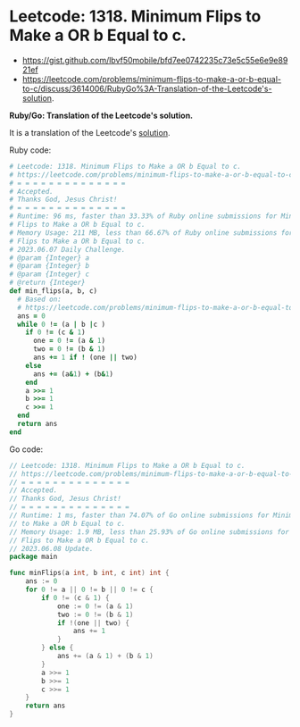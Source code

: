 # Leetcode: 1318. Minimum Flips to Make a OR b Equal to c.

- https://gist.github.com/lbvf50mobile/bfd7ee0742235c73e5c55e6e9e8921ef
- https://leetcode.com/problems/minimum-flips-to-make-a-or-b-equal-to-c/discuss/3614006/RubyGo%3A-Translation-of-the-Leetcode's-solution.

**Ruby/Go: Translation of the Leetcode's solution.**

It is a translation of the Leetcode's [solution](https://leetcode.com/problems/minimum-flips-to-make-a-or-b-equal-to-c/solution/).

Ruby code:
```Ruby
# Leetcode: 1318. Minimum Flips to Make a OR b Equal to c.
# https://leetcode.com/problems/minimum-flips-to-make-a-or-b-equal-to-c/
# = = = = = = = = = = = = = =
# Accepted.
# Thanks God, Jesus Christ!
# = = = = = = = = = = = = = =
# Runtime: 96 ms, faster than 33.33% of Ruby online submissions for Minimum
# Flips to Make a OR b Equal to c.
# Memory Usage: 211 MB, less than 66.67% of Ruby online submissions for Minimum
# Flips to Make a OR b Equal to c.
# 2023.06.07 Daily Challenge.
# @param {Integer} a
# @param {Integer} b
# @param {Integer} c
# @return {Integer}
def min_flips(a, b, c)
  # Based on:
  # https://leetcode.com/problems/minimum-flips-to-make-a-or-b-equal-to-c/solution/
  ans = 0
  while 0 != (a | b |c )
    if 0 != (c & 1)
      one = 0 != (a & 1)
      two = 0 != (b & 1)
      ans += 1 if ! (one || two) 
    else
      ans += (a&1) + (b&1)
    end
    a >>= 1
    b >>= 1
    c >>= 1
  end
  return ans
end
```

Go code:
```Go
// Leetcode: 1318. Minimum Flips to Make a OR b Equal to c.
// https://leetcode.com/problems/minimum-flips-to-make-a-or-b-equal-to-c/
// = = = = = = = = = = = = = =
// Accepted.
// Thanks God, Jesus Christ!
// = = = = = = = = = = = = = =
// Runtime: 1 ms, faster than 74.07% of Go online submissions for Minimum Flips
// to Make a OR b Equal to c.
// Memory Usage: 1.9 MB, less than 25.93% of Go online submissions for Minimum
// Flips to Make a OR b Equal to c.
// 2023.06.08 Update.
package main

func minFlips(a int, b int, c int) int {
	ans := 0
	for 0 != a || 0 != b || 0 != c {
		if 0 != (c & 1) {
			one := 0 != (a & 1)
			two := 0 != (b & 1)
			if !(one || two) {
				ans += 1
			}
		} else {
			ans += (a & 1) + (b & 1)
		}
		a >>= 1
		b >>= 1
		c >>= 1
	}
	return ans
}
```
